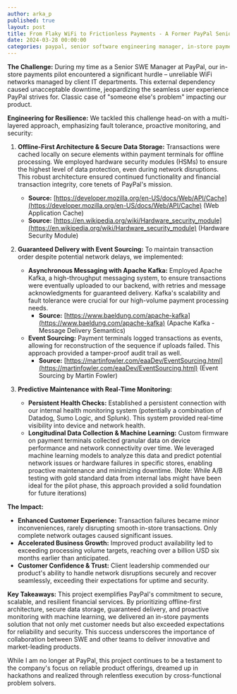 ```yaml
---
author: arka_p
published: true
layout: post
title: From Flaky WiFi to Frictionless Payments - A Former PayPal Senior SWE Manager's Tale
date: 2024-03-28 00:00:00
categories: paypal, senior software engineering manager, in-store payments, fault tolerance, proactive monitoring
---
```


**The Challenge:** During my time as a Senior SWE Manager at PayPal, our in-store payments pilot encountered a significant hurdle – unreliable WiFi networks managed by client IT departments. This external dependency caused unacceptable downtime, jeopardizing the seamless user experience PayPal strives for. Classic case of "someone else's problem" impacting our product.

**Engineering for Resilience:** We tackled this challenge head-on with a multi-layered approach, emphasizing fault tolerance, proactive monitoring, and security:

1. **Offline-First Architecture & Secure Data Storage:** Transactions were cached locally on secure elements within payment terminals for offline processing. We employed hardware security modules (HSMs) to ensure the highest level of data protection, even during network disruptions. This robust architecture ensured continued functionality and financial transaction integrity, core tenets of PayPal's mission.
   - **Source:** [https://developer.mozilla.org/en-US/docs/Web/API/Cache](https://developer.mozilla.org/en-US/docs/Web/API/Cache) (Web Application Cache)
   - **Source:** [https://en.wikipedia.org/wiki/Hardware_security_module](https://en.wikipedia.org/wiki/Hardware_security_module) (Hardware Security Module)

2. **Guaranteed Delivery with Event Sourcing:** To maintain transaction order despite potential network delays, we implemented:
   - **Asynchronous Messaging with Apache Kafka:** Employed Apache Kafka, a high-throughput messaging system, to ensure transactions were eventually uploaded to our backend, with retries and message acknowledgments for guaranteed delivery. Kafka's scalability and fault tolerance were crucial for our high-volume payment processing needs.
     - **Source:** [https://www.baeldung.com/apache-kafka](https://www.baeldung.com/apache-kafka) (Apache Kafka - Message Delivery Semantics)
   - **Event Sourcing:** Payment terminals logged transactions as events, allowing for reconstruction of the sequence if uploads failed. This approach provided a tamper-proof audit trail as well.
     - **Source:** [https://martinfowler.com/eaaDev/EventSourcing.html](https://martinfowler.com/eaaDev/EventSourcing.html) (Event Sourcing by Martin Fowler)

3. **Predictive Maintenance with Real-Time Monitoring:**
   - **Persistent Health Checks:** Established a persistent connection with our internal health monitoring system (potentially a combination of Datadog, Sumo Logic, and Splunk). This system provided real-time visibility into device and network health.
   - **Longitudinal Data Collection & Machine Learning:** Custom firmware on payment terminals collected granular data on device performance and network connectivity over time. We leveraged machine learning models to analyze this data and predict potential network issues or hardware failures in specific stores, enabling proactive maintenance and minimizing downtime. (Note: While A/B testing with gold standard data from internal labs might have been ideal for the pilot phase, this approach provided a solid foundation for future iterations)

**The Impact:**
- **Enhanced Customer Experience:** Transaction failures became minor inconveniences, rarely disrupting smooth in-store transactions. Only complete network outages caused significant issues.
- **Accelerated Business Growth:** Improved product availability led to exceeding processing volume targets, reaching over a billion USD six months earlier than anticipated.
- **Customer Confidence & Trust:** Client leadership commended our product's ability to handle network disruptions securely and recover seamlessly, exceeding their expectations for uptime and security.

**Key Takeaways:** This project exemplifies PayPal's commitment to secure, scalable, and resilient financial services. By prioritizing offline-first architecture, secure data storage, guaranteed delivery, and proactive monitoring with machine learning, we delivered an in-store payments solution that not only met customer needs but also exceeded expectations for reliability and security. This success underscores the importance of collaboration between SWE and other teams to deliver innovative and market-leading products.

While I am no longer at PayPal, this project continues to be a testament to the company's focus on reliable product offerings, dreamed up in hackathons and realized through relentless execution by cross-functional problem solvers.
